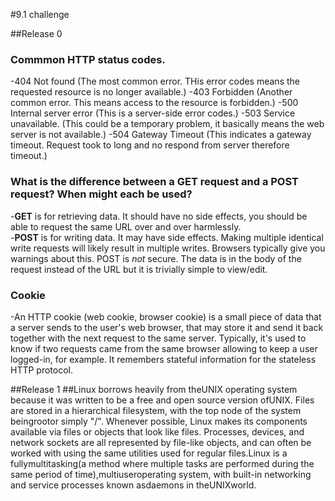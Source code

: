 #9.1 challenge

##Release 0
### Commmon HTTP status codes.
-404 Not found (The most common error. THis error codes means the requested resource is no longer available.)
-403 Forbidden (Another common error. This means access to the resource is forbidden.)
-500 Internal server error (This is a server-side error codes.)
-503 Service unavailable. (This could be a temporary problem, it basically means the web server is not available.)
-504 Gateway Timeout (This indicates a gateway timeout. Request took to long and no respond from server therefore timeout.)

### What is the difference between a GET request and a POST request? When might each be used?
-**GET** is for retrieving data. It should have no side effects, you should be able to request the same URL over and over harmlessly.  
-**POST**  is for writing data.  It may have side effects.  Making multiple identical write requests will likely result in multiple writes.  Browsers typically give you warnings about this.  POST is *not* secure.  The data is in the body of the request instead of the URL but it is trivially simple to view/edit.

### Cookie
-An HTTP cookie (web cookie, browser cookie) is a small piece of data that a server sends to the user's web browser, that may store it and send it back together with the next request to the same server. Typically, it's used to know if two requests came from the same browser allowing to keep a user logged-in, for example. It remembers stateful information for the stateless HTTP protocol.

##Release 1 
##Linux borrows heavily from theUNIX operating system because it was written to be a free and open source version ofUNIX. Files are stored in a hierarchical filesystem, with the top node of the system beingrootor simply "/". Whenever possible, Linux makes its components available via files or objects that look like files. Processes, devices, and network sockets are all represented by file-like objects, and can often be worked with using the same utilities used for regular files.Linux is a fullymultitasking(a method where multiple tasks are performed during the same period of time),multiuseroperating system, with built-in networking and service processes known asdaemons in theUNIXworld.


